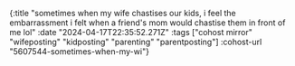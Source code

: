 {:title "sometimes when my wife chastises our kids, i feel the embarrassment i felt when a friend's mom would chastise them in front of me lol"
 :date "2024-04-17T22:35:52.271Z"
 :tags ["cohost mirror" "wifeposting" "kidposting" "parenting" "parentposting"]
 :cohost-url "5607544-sometimes-when-my-wi"}
